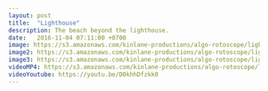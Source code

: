```yaml
---
layout: post
title:  "Lighthouse"
description: The beach beyond the lighthouse.
date:   2016-11-04 07:11:00 +0700
image: https://s3.amazonaws.com/kinlane-productions/algo-rotoscope/lighthouse/lighthouse-still.jpg
image2: https://s3.amazonaws.com/kinlane-productions/algo-rotoscope/lighthouse/lighthouse-still-1200.png
image3: https://s3.amazonaws.com/kinlane-productions/algo-rotoscope/lighthouse/lighthouse-still-600.png
videoMP4: https://s3.amazonaws.com/kinlane-productions/algo-rotoscope/lighthouse/lighthouse-publish-580.mp4
videoYoutube: https://youtu.be/D0khhDfzkk0
---
```

